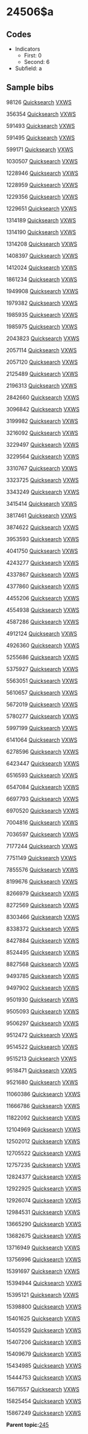 # 24506$a

## Codes

-   Indicators
    -   First: 0
    -   Second: 6
-   Subfield: a

## Sample bibs

98126 [Quicksearch](https://search.library.yale.edu/catalog/98126) [VXWS](http://prodorbis.library.yale.edu:7014/vxws/GetHoldingsService?bibId=98126)

356354 [Quicksearch](https://search.library.yale.edu/catalog/356354) [VXWS](http://prodorbis.library.yale.edu:7014/vxws/GetHoldingsService?bibId=356354)

591493 [Quicksearch](https://search.library.yale.edu/catalog/591493) [VXWS](http://prodorbis.library.yale.edu:7014/vxws/GetHoldingsService?bibId=591493)

591495 [Quicksearch](https://search.library.yale.edu/catalog/591495) [VXWS](http://prodorbis.library.yale.edu:7014/vxws/GetHoldingsService?bibId=591495)

599171 [Quicksearch](https://search.library.yale.edu/catalog/599171) [VXWS](http://prodorbis.library.yale.edu:7014/vxws/GetHoldingsService?bibId=599171)

1030507 [Quicksearch](https://search.library.yale.edu/catalog/1030507) [VXWS](http://prodorbis.library.yale.edu:7014/vxws/GetHoldingsService?bibId=1030507)

1228946 [Quicksearch](https://search.library.yale.edu/catalog/1228946) [VXWS](http://prodorbis.library.yale.edu:7014/vxws/GetHoldingsService?bibId=1228946)

1228959 [Quicksearch](https://search.library.yale.edu/catalog/1228959) [VXWS](http://prodorbis.library.yale.edu:7014/vxws/GetHoldingsService?bibId=1228959)

1229356 [Quicksearch](https://search.library.yale.edu/catalog/1229356) [VXWS](http://prodorbis.library.yale.edu:7014/vxws/GetHoldingsService?bibId=1229356)

1229651 [Quicksearch](https://search.library.yale.edu/catalog/1229651) [VXWS](http://prodorbis.library.yale.edu:7014/vxws/GetHoldingsService?bibId=1229651)

1314189 [Quicksearch](https://search.library.yale.edu/catalog/1314189) [VXWS](http://prodorbis.library.yale.edu:7014/vxws/GetHoldingsService?bibId=1314189)

1314190 [Quicksearch](https://search.library.yale.edu/catalog/1314190) [VXWS](http://prodorbis.library.yale.edu:7014/vxws/GetHoldingsService?bibId=1314190)

1314208 [Quicksearch](https://search.library.yale.edu/catalog/1314208) [VXWS](http://prodorbis.library.yale.edu:7014/vxws/GetHoldingsService?bibId=1314208)

1408397 [Quicksearch](https://search.library.yale.edu/catalog/1408397) [VXWS](http://prodorbis.library.yale.edu:7014/vxws/GetHoldingsService?bibId=1408397)

1412024 [Quicksearch](https://search.library.yale.edu/catalog/1412024) [VXWS](http://prodorbis.library.yale.edu:7014/vxws/GetHoldingsService?bibId=1412024)

1861234 [Quicksearch](https://search.library.yale.edu/catalog/1861234) [VXWS](http://prodorbis.library.yale.edu:7014/vxws/GetHoldingsService?bibId=1861234)

1949908 [Quicksearch](https://search.library.yale.edu/catalog/1949908) [VXWS](http://prodorbis.library.yale.edu:7014/vxws/GetHoldingsService?bibId=1949908)

1979382 [Quicksearch](https://search.library.yale.edu/catalog/1979382) [VXWS](http://prodorbis.library.yale.edu:7014/vxws/GetHoldingsService?bibId=1979382)

1985935 [Quicksearch](https://search.library.yale.edu/catalog/1985935) [VXWS](http://prodorbis.library.yale.edu:7014/vxws/GetHoldingsService?bibId=1985935)

1985975 [Quicksearch](https://search.library.yale.edu/catalog/1985975) [VXWS](http://prodorbis.library.yale.edu:7014/vxws/GetHoldingsService?bibId=1985975)

2043823 [Quicksearch](https://search.library.yale.edu/catalog/2043823) [VXWS](http://prodorbis.library.yale.edu:7014/vxws/GetHoldingsService?bibId=2043823)

2057114 [Quicksearch](https://search.library.yale.edu/catalog/2057114) [VXWS](http://prodorbis.library.yale.edu:7014/vxws/GetHoldingsService?bibId=2057114)

2057120 [Quicksearch](https://search.library.yale.edu/catalog/2057120) [VXWS](http://prodorbis.library.yale.edu:7014/vxws/GetHoldingsService?bibId=2057120)

2125489 [Quicksearch](https://search.library.yale.edu/catalog/2125489) [VXWS](http://prodorbis.library.yale.edu:7014/vxws/GetHoldingsService?bibId=2125489)

2196313 [Quicksearch](https://search.library.yale.edu/catalog/2196313) [VXWS](http://prodorbis.library.yale.edu:7014/vxws/GetHoldingsService?bibId=2196313)

2842660 [Quicksearch](https://search.library.yale.edu/catalog/2842660) [VXWS](http://prodorbis.library.yale.edu:7014/vxws/GetHoldingsService?bibId=2842660)

3096842 [Quicksearch](https://search.library.yale.edu/catalog/3096842) [VXWS](http://prodorbis.library.yale.edu:7014/vxws/GetHoldingsService?bibId=3096842)

3199982 [Quicksearch](https://search.library.yale.edu/catalog/3199982) [VXWS](http://prodorbis.library.yale.edu:7014/vxws/GetHoldingsService?bibId=3199982)

3216092 [Quicksearch](https://search.library.yale.edu/catalog/3216092) [VXWS](http://prodorbis.library.yale.edu:7014/vxws/GetHoldingsService?bibId=3216092)

3229497 [Quicksearch](https://search.library.yale.edu/catalog/3229497) [VXWS](http://prodorbis.library.yale.edu:7014/vxws/GetHoldingsService?bibId=3229497)

3229564 [Quicksearch](https://search.library.yale.edu/catalog/3229564) [VXWS](http://prodorbis.library.yale.edu:7014/vxws/GetHoldingsService?bibId=3229564)

3310767 [Quicksearch](https://search.library.yale.edu/catalog/3310767) [VXWS](http://prodorbis.library.yale.edu:7014/vxws/GetHoldingsService?bibId=3310767)

3323725 [Quicksearch](https://search.library.yale.edu/catalog/3323725) [VXWS](http://prodorbis.library.yale.edu:7014/vxws/GetHoldingsService?bibId=3323725)

3343249 [Quicksearch](https://search.library.yale.edu/catalog/3343249) [VXWS](http://prodorbis.library.yale.edu:7014/vxws/GetHoldingsService?bibId=3343249)

3415414 [Quicksearch](https://search.library.yale.edu/catalog/3415414) [VXWS](http://prodorbis.library.yale.edu:7014/vxws/GetHoldingsService?bibId=3415414)

3817461 [Quicksearch](https://search.library.yale.edu/catalog/3817461) [VXWS](http://prodorbis.library.yale.edu:7014/vxws/GetHoldingsService?bibId=3817461)

3874622 [Quicksearch](https://search.library.yale.edu/catalog/3874622) [VXWS](http://prodorbis.library.yale.edu:7014/vxws/GetHoldingsService?bibId=3874622)

3953593 [Quicksearch](https://search.library.yale.edu/catalog/3953593) [VXWS](http://prodorbis.library.yale.edu:7014/vxws/GetHoldingsService?bibId=3953593)

4041750 [Quicksearch](https://search.library.yale.edu/catalog/4041750) [VXWS](http://prodorbis.library.yale.edu:7014/vxws/GetHoldingsService?bibId=4041750)

4243277 [Quicksearch](https://search.library.yale.edu/catalog/4243277) [VXWS](http://prodorbis.library.yale.edu:7014/vxws/GetHoldingsService?bibId=4243277)

4337867 [Quicksearch](https://search.library.yale.edu/catalog/4337867) [VXWS](http://prodorbis.library.yale.edu:7014/vxws/GetHoldingsService?bibId=4337867)

4377860 [Quicksearch](https://search.library.yale.edu/catalog/4377860) [VXWS](http://prodorbis.library.yale.edu:7014/vxws/GetHoldingsService?bibId=4377860)

4455206 [Quicksearch](https://search.library.yale.edu/catalog/4455206) [VXWS](http://prodorbis.library.yale.edu:7014/vxws/GetHoldingsService?bibId=4455206)

4554938 [Quicksearch](https://search.library.yale.edu/catalog/4554938) [VXWS](http://prodorbis.library.yale.edu:7014/vxws/GetHoldingsService?bibId=4554938)

4587286 [Quicksearch](https://search.library.yale.edu/catalog/4587286) [VXWS](http://prodorbis.library.yale.edu:7014/vxws/GetHoldingsService?bibId=4587286)

4912124 [Quicksearch](https://search.library.yale.edu/catalog/4912124) [VXWS](http://prodorbis.library.yale.edu:7014/vxws/GetHoldingsService?bibId=4912124)

4926360 [Quicksearch](https://search.library.yale.edu/catalog/4926360) [VXWS](http://prodorbis.library.yale.edu:7014/vxws/GetHoldingsService?bibId=4926360)

5255686 [Quicksearch](https://search.library.yale.edu/catalog/5255686) [VXWS](http://prodorbis.library.yale.edu:7014/vxws/GetHoldingsService?bibId=5255686)

5375927 [Quicksearch](https://search.library.yale.edu/catalog/5375927) [VXWS](http://prodorbis.library.yale.edu:7014/vxws/GetHoldingsService?bibId=5375927)

5563051 [Quicksearch](https://search.library.yale.edu/catalog/5563051) [VXWS](http://prodorbis.library.yale.edu:7014/vxws/GetHoldingsService?bibId=5563051)

5610657 [Quicksearch](https://search.library.yale.edu/catalog/5610657) [VXWS](http://prodorbis.library.yale.edu:7014/vxws/GetHoldingsService?bibId=5610657)

5672019 [Quicksearch](https://search.library.yale.edu/catalog/5672019) [VXWS](http://prodorbis.library.yale.edu:7014/vxws/GetHoldingsService?bibId=5672019)

5780277 [Quicksearch](https://search.library.yale.edu/catalog/5780277) [VXWS](http://prodorbis.library.yale.edu:7014/vxws/GetHoldingsService?bibId=5780277)

5997199 [Quicksearch](https://search.library.yale.edu/catalog/5997199) [VXWS](http://prodorbis.library.yale.edu:7014/vxws/GetHoldingsService?bibId=5997199)

6141064 [Quicksearch](https://search.library.yale.edu/catalog/6141064) [VXWS](http://prodorbis.library.yale.edu:7014/vxws/GetHoldingsService?bibId=6141064)

6278596 [Quicksearch](https://search.library.yale.edu/catalog/6278596) [VXWS](http://prodorbis.library.yale.edu:7014/vxws/GetHoldingsService?bibId=6278596)

6423447 [Quicksearch](https://search.library.yale.edu/catalog/6423447) [VXWS](http://prodorbis.library.yale.edu:7014/vxws/GetHoldingsService?bibId=6423447)

6516593 [Quicksearch](https://search.library.yale.edu/catalog/6516593) [VXWS](http://prodorbis.library.yale.edu:7014/vxws/GetHoldingsService?bibId=6516593)

6547084 [Quicksearch](https://search.library.yale.edu/catalog/6547084) [VXWS](http://prodorbis.library.yale.edu:7014/vxws/GetHoldingsService?bibId=6547084)

6697793 [Quicksearch](https://search.library.yale.edu/catalog/6697793) [VXWS](http://prodorbis.library.yale.edu:7014/vxws/GetHoldingsService?bibId=6697793)

6970520 [Quicksearch](https://search.library.yale.edu/catalog/6970520) [VXWS](http://prodorbis.library.yale.edu:7014/vxws/GetHoldingsService?bibId=6970520)

7004816 [Quicksearch](https://search.library.yale.edu/catalog/7004816) [VXWS](http://prodorbis.library.yale.edu:7014/vxws/GetHoldingsService?bibId=7004816)

7036597 [Quicksearch](https://search.library.yale.edu/catalog/7036597) [VXWS](http://prodorbis.library.yale.edu:7014/vxws/GetHoldingsService?bibId=7036597)

7177244 [Quicksearch](https://search.library.yale.edu/catalog/7177244) [VXWS](http://prodorbis.library.yale.edu:7014/vxws/GetHoldingsService?bibId=7177244)

7751149 [Quicksearch](https://search.library.yale.edu/catalog/7751149) [VXWS](http://prodorbis.library.yale.edu:7014/vxws/GetHoldingsService?bibId=7751149)

7855576 [Quicksearch](https://search.library.yale.edu/catalog/7855576) [VXWS](http://prodorbis.library.yale.edu:7014/vxws/GetHoldingsService?bibId=7855576)

8199676 [Quicksearch](https://search.library.yale.edu/catalog/8199676) [VXWS](http://prodorbis.library.yale.edu:7014/vxws/GetHoldingsService?bibId=8199676)

8266979 [Quicksearch](https://search.library.yale.edu/catalog/8266979) [VXWS](http://prodorbis.library.yale.edu:7014/vxws/GetHoldingsService?bibId=8266979)

8272569 [Quicksearch](https://search.library.yale.edu/catalog/8272569) [VXWS](http://prodorbis.library.yale.edu:7014/vxws/GetHoldingsService?bibId=8272569)

8303466 [Quicksearch](https://search.library.yale.edu/catalog/8303466) [VXWS](http://prodorbis.library.yale.edu:7014/vxws/GetHoldingsService?bibId=8303466)

8338372 [Quicksearch](https://search.library.yale.edu/catalog/8338372) [VXWS](http://prodorbis.library.yale.edu:7014/vxws/GetHoldingsService?bibId=8338372)

8427884 [Quicksearch](https://search.library.yale.edu/catalog/8427884) [VXWS](http://prodorbis.library.yale.edu:7014/vxws/GetHoldingsService?bibId=8427884)

8524495 [Quicksearch](https://search.library.yale.edu/catalog/8524495) [VXWS](http://prodorbis.library.yale.edu:7014/vxws/GetHoldingsService?bibId=8524495)

8827568 [Quicksearch](https://search.library.yale.edu/catalog/8827568) [VXWS](http://prodorbis.library.yale.edu:7014/vxws/GetHoldingsService?bibId=8827568)

9493785 [Quicksearch](https://search.library.yale.edu/catalog/9493785) [VXWS](http://prodorbis.library.yale.edu:7014/vxws/GetHoldingsService?bibId=9493785)

9497902 [Quicksearch](https://search.library.yale.edu/catalog/9497902) [VXWS](http://prodorbis.library.yale.edu:7014/vxws/GetHoldingsService?bibId=9497902)

9501930 [Quicksearch](https://search.library.yale.edu/catalog/9501930) [VXWS](http://prodorbis.library.yale.edu:7014/vxws/GetHoldingsService?bibId=9501930)

9505093 [Quicksearch](https://search.library.yale.edu/catalog/9505093) [VXWS](http://prodorbis.library.yale.edu:7014/vxws/GetHoldingsService?bibId=9505093)

9506297 [Quicksearch](https://search.library.yale.edu/catalog/9506297) [VXWS](http://prodorbis.library.yale.edu:7014/vxws/GetHoldingsService?bibId=9506297)

9512472 [Quicksearch](https://search.library.yale.edu/catalog/9512472) [VXWS](http://prodorbis.library.yale.edu:7014/vxws/GetHoldingsService?bibId=9512472)

9514522 [Quicksearch](https://search.library.yale.edu/catalog/9514522) [VXWS](http://prodorbis.library.yale.edu:7014/vxws/GetHoldingsService?bibId=9514522)

9515213 [Quicksearch](https://search.library.yale.edu/catalog/9515213) [VXWS](http://prodorbis.library.yale.edu:7014/vxws/GetHoldingsService?bibId=9515213)

9518471 [Quicksearch](https://search.library.yale.edu/catalog/9518471) [VXWS](http://prodorbis.library.yale.edu:7014/vxws/GetHoldingsService?bibId=9518471)

9521680 [Quicksearch](https://search.library.yale.edu/catalog/9521680) [VXWS](http://prodorbis.library.yale.edu:7014/vxws/GetHoldingsService?bibId=9521680)

11060386 [Quicksearch](https://search.library.yale.edu/catalog/11060386) [VXWS](http://prodorbis.library.yale.edu:7014/vxws/GetHoldingsService?bibId=11060386)

11666786 [Quicksearch](https://search.library.yale.edu/catalog/11666786) [VXWS](http://prodorbis.library.yale.edu:7014/vxws/GetHoldingsService?bibId=11666786)

11822092 [Quicksearch](https://search.library.yale.edu/catalog/11822092) [VXWS](http://prodorbis.library.yale.edu:7014/vxws/GetHoldingsService?bibId=11822092)

12104969 [Quicksearch](https://search.library.yale.edu/catalog/12104969) [VXWS](http://prodorbis.library.yale.edu:7014/vxws/GetHoldingsService?bibId=12104969)

12502012 [Quicksearch](https://search.library.yale.edu/catalog/12502012) [VXWS](http://prodorbis.library.yale.edu:7014/vxws/GetHoldingsService?bibId=12502012)

12705522 [Quicksearch](https://search.library.yale.edu/catalog/12705522) [VXWS](http://prodorbis.library.yale.edu:7014/vxws/GetHoldingsService?bibId=12705522)

12757235 [Quicksearch](https://search.library.yale.edu/catalog/12757235) [VXWS](http://prodorbis.library.yale.edu:7014/vxws/GetHoldingsService?bibId=12757235)

12824377 [Quicksearch](https://search.library.yale.edu/catalog/12824377) [VXWS](http://prodorbis.library.yale.edu:7014/vxws/GetHoldingsService?bibId=12824377)

12922925 [Quicksearch](https://search.library.yale.edu/catalog/12922925) [VXWS](http://prodorbis.library.yale.edu:7014/vxws/GetHoldingsService?bibId=12922925)

12926074 [Quicksearch](https://search.library.yale.edu/catalog/12926074) [VXWS](http://prodorbis.library.yale.edu:7014/vxws/GetHoldingsService?bibId=12926074)

12984531 [Quicksearch](https://search.library.yale.edu/catalog/12984531) [VXWS](http://prodorbis.library.yale.edu:7014/vxws/GetHoldingsService?bibId=12984531)

13665290 [Quicksearch](https://search.library.yale.edu/catalog/13665290) [VXWS](http://prodorbis.library.yale.edu:7014/vxws/GetHoldingsService?bibId=13665290)

13682675 [Quicksearch](https://search.library.yale.edu/catalog/13682675) [VXWS](http://prodorbis.library.yale.edu:7014/vxws/GetHoldingsService?bibId=13682675)

13716949 [Quicksearch](https://search.library.yale.edu/catalog/13716949) [VXWS](http://prodorbis.library.yale.edu:7014/vxws/GetHoldingsService?bibId=13716949)

13756996 [Quicksearch](https://search.library.yale.edu/catalog/13756996) [VXWS](http://prodorbis.library.yale.edu:7014/vxws/GetHoldingsService?bibId=13756996)

15391697 [Quicksearch](https://search.library.yale.edu/catalog/15391697) [VXWS](http://prodorbis.library.yale.edu:7014/vxws/GetHoldingsService?bibId=15391697)

15394944 [Quicksearch](https://search.library.yale.edu/catalog/15394944) [VXWS](http://prodorbis.library.yale.edu:7014/vxws/GetHoldingsService?bibId=15394944)

15395121 [Quicksearch](https://search.library.yale.edu/catalog/15395121) [VXWS](http://prodorbis.library.yale.edu:7014/vxws/GetHoldingsService?bibId=15395121)

15398800 [Quicksearch](https://search.library.yale.edu/catalog/15398800) [VXWS](http://prodorbis.library.yale.edu:7014/vxws/GetHoldingsService?bibId=15398800)

15401625 [Quicksearch](https://search.library.yale.edu/catalog/15401625) [VXWS](http://prodorbis.library.yale.edu:7014/vxws/GetHoldingsService?bibId=15401625)

15405529 [Quicksearch](https://search.library.yale.edu/catalog/15405529) [VXWS](http://prodorbis.library.yale.edu:7014/vxws/GetHoldingsService?bibId=15405529)

15407206 [Quicksearch](https://search.library.yale.edu/catalog/15407206) [VXWS](http://prodorbis.library.yale.edu:7014/vxws/GetHoldingsService?bibId=15407206)

15409679 [Quicksearch](https://search.library.yale.edu/catalog/15409679) [VXWS](http://prodorbis.library.yale.edu:7014/vxws/GetHoldingsService?bibId=15409679)

15434985 [Quicksearch](https://search.library.yale.edu/catalog/15434985) [VXWS](http://prodorbis.library.yale.edu:7014/vxws/GetHoldingsService?bibId=15434985)

15444753 [Quicksearch](https://search.library.yale.edu/catalog/15444753) [VXWS](http://prodorbis.library.yale.edu:7014/vxws/GetHoldingsService?bibId=15444753)

15671557 [Quicksearch](https://search.library.yale.edu/catalog/15671557) [VXWS](http://prodorbis.library.yale.edu:7014/vxws/GetHoldingsService?bibId=15671557)

15825454 [Quicksearch](https://search.library.yale.edu/catalog/15825454) [VXWS](http://prodorbis.library.yale.edu:7014/vxws/GetHoldingsService?bibId=15825454)

15867249 [Quicksearch](https://search.library.yale.edu/catalog/15867249) [VXWS](http://prodorbis.library.yale.edu:7014/vxws/GetHoldingsService?bibId=15867249)

**Parent topic:**[245](../../tags/245/245.md)

